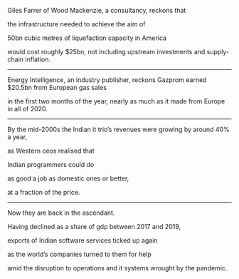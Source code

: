 Giles Farrer of Wood Mackenzie, a consultancy, reckons that 

the infrastructure needed to achieve the aim of 

50bn cubic metres of liquefaction capacity in America 

would cost roughly $25bn, not including upstream investments and supply-chain inflation. 


---


Energy Intelligence, an industry publisher, reckons Gazprom earned $20.5bn from European gas sales 

in the first two months of the year, nearly as much as it made from Europe in all of 2020. 



---



By the mid-2000s the Indian it trio’s revenues were growing by around 40% a year, 

as Western ceos realised that 

Indian programmers could do 

as good a job as domestic ones or better, 

at a fraction of the price. 




---



Now they are back in the ascendant. 

Having declined as a share of gdp between 2017 and 2019, 

exports of Indian software services ticked up again 

as the world’s companies turned to them for help 

amid the disruption to operations and it systems wrought by the pandemic. 
